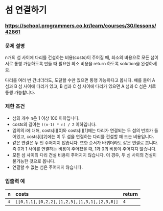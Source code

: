 # 섬 연결하기

### https://school.programmers.co.kr/learn/courses/30/lessons/42861

### 문제 설명

n개의 섬 사이에 다리를 건설하는 비용(costs)이 주어질 때, 최소의 비용으로 모든 섬이 서로 통행 가능하도록 만들 때 필요한 최소 비용을 return 하도록 solution을 완성하세요.

다리를 여러 번 건너더라도, 도달할 수만 있으면 통행 가능하다고 봅니다. 예를 들어 A 섬과 B 섬 사이에 다리가 있고, B 섬과 C 섬 사이에 다리가 있으면 A 섬과 C 섬은 서로 통행 가능합니다.

### 제한 조건

-   섬의 개수 n은 1 이상 100 이하입니다.
-   costs의 길이는 `((n-1) * n) / 2` 이하입니다.
-   임의의 i에 대해, costs[i][0]와 costs[i][1]에는 다리가 연결되는 두 섬의 번호가 들어있고, costs[i][2]에는 이 두 섬을 연결하는 다리를 건설할 때 드는 비용입니다.
-   같은 연결은 두 번 주어지지 않습니다. 또한 순서가 바뀌더라도 같은 연결로 봅니다. 즉 0과 1 사이를 연결하는 비용이 주어졌을 때, 1과 0의 비용이 주어지지 않습니다.
-   모든 섬 사이의 다리 건설 비용이 주어지지 않습니다. 이 경우, 두 섬 사이의 건설이 불가능한 것으로 봅니다.
-   연결할 수 없는 섬은 주어지지 않습니다.

### 입출력 예

| n   | costs                                       | return |
| :-- | :------------------------------------------ | :----- |
| `4` | `[[0,1,1],[0,2,2],[1,2,5],[1,3,1],[2,3,8]]` | `4`    |
